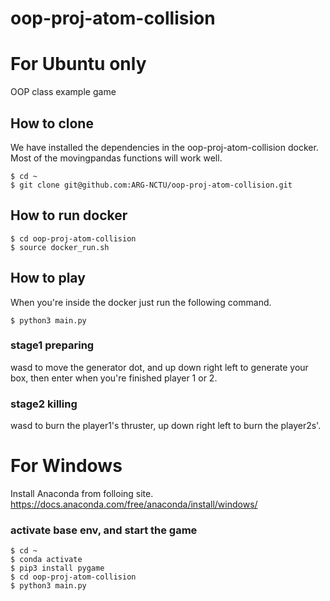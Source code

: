 # oop-proj-atom-collision 

# For Ubuntu only
OOP class example game
## How to clone
We have installed the dependencies in the oop-proj-atom-collision docker. 
Most of the movingpandas functions will work well.
```
$ cd ~
$ git clone git@github.com:ARG-NCTU/oop-proj-atom-collision.git
```
## How to run docker
```
$ cd oop-proj-atom-collision
$ source docker_run.sh
```
## How to play
When you're inside the docker just run the following command.
```
$ python3 main.py
```
### stage1 preparing
wasd to move the generator dot, and up down right left to generate your box, then enter when you're finished player 1 or 2.
### stage2 killing
wasd to burn the player1's thruster, up down right left to burn the player2s'.

# For Windows
Install Anaconda from folloing site.
https://docs.anaconda.com/free/anaconda/install/windows/

### activate base env, and start the game
```
$ cd ~
$ conda activate 
$ pip3 install pygame
$ cd oop-proj-atom-collision
$ python3 main.py
```
